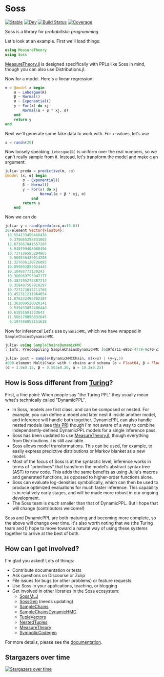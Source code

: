 
# Soss

[![Stable](https://img.shields.io/badge/docs-stable-blue.svg)](https://cscherrer.github.io/Soss.jl/stable)
[![Dev](https://img.shields.io/badge/docs-dev-blue.svg)](https://cscherrer.github.io/Soss.jl/dev)
[![Build Status](https://github.com/cscherrer/Soss.jl/workflows/CI/badge.svg)](https://github.com/cscherrer/Soss.jl/actions)
[![Coverage](https://codecov.io/gh/cscherrer/Soss.jl/branch/master/graph/badge.svg)](https://codecov.io/gh/cscherrer/Soss.jl)

Soss is a library for _probabilistic programming_.

Let's look at an example. First we'll load things:

```julia
using MeasureTheory
using Soss
```

[MeasureTheory.jl](https://github.com/cscherrer/MeasureTheory.jl) is designed specifically with PPLs like Soss in mind, though you can also use Distributions.jl.


Now for a model. Here's a linear regression:

```julia
m = @model x begin
    α ~ Lebesgue(ℝ)
    β ~ Normal()
    σ ~ Exponential()
    y ~ For(x) do xj
        Normal(α + β * xj, σ)
    end
    return y
end
```

Next we'll generate some fake data to work with. For `x`-values, let's use

```julia
x = randn(20)
```

Now loosely speaking, `Lebesgue(ℝ)` is uniform over the real numbers, so we can't really sample from it. Instead, let's transform the model and make `α` an argument:

```julia
julia> predα = predictive(m, :α)
@model (x, α) begin
        σ ~ Exponential()
        β ~ Normal()
        y ~ For(x) do xj
                Normal(α + β * xj, σ)
            end
        return y
    end
```

Now we can do
```julia
julia> y = rand(predα(x=x,α=10.0))
20-element Vector{Float64}:
 10.554133456468438
  9.378065258831002
 12.873667041657287
  8.940799408080496
 10.737189595204965
  9.500536439014208
 11.327606120726893
 10.899892855024445
 10.18488773139243
 10.386969795947177
 10.382195272387214
  8.358407507910297
 10.727173015711768
 10.452311211064654
 11.076232496702387
 11.362009520020141
  9.539433052406448
 10.61851691333643
 11.586170856832645
  9.197496058151618
```

Now for inference! Let's use `DynamicHMC`, which we have wrapped in `SampleChainsDynamicHMC`.

```julia
julia> using SampleChainsDynamicHMC
[ Info: Precompiling SampleChainsDynamicHMC [6d9fd711-e8b2-4778-9c70-c1dfb499d4c4]

julia> post = sample(DynamicHMCChain, m(x=x) | (y=y,))
4000-element MultiChain with 4 chains and schema (σ = Float64, β = Float64, α = Float64)
(σ = 1.0±0.15, β = 0.503±0.26, α = 10.2±0.25)
```

## How is Soss different from [Turing](https://turing.ml/dev/)?

First, a fine point: When people say "the Turing PPL" they usually mean what's technically called "DynamicPPL". 

- In Soss, models are first class, and can be composed or nested. For example, you can define a model and later nest it inside another model, and inference will handle both together. DynamicPPL can also handle nested models (see [this PR](https://github.com/TuringLang/DynamicPPL.jl/pull/233)) though I'm not aware of a way to combine independently-defined DynamicPPL models for a single inference pass.
- Soss has been updated to use [MeasureTheory.jl](https://github.com/cscherrer/MeasureTheory.jl), though everything from Distributions.jl is still available.
- Soss allows model transformations. This can be used, for example, to easily express predictive distributions or Markov blanket as a new model.
- Most of the focus of Soss is at the syntactic level; inference works in terms of "primitives" that transform the model's abstract syntax tree (AST) to new code. This adds the same benefits as using Julia's macros and generated functions, as opposed to higher-order functions alone.
- Soss can evaluate log-densities symbolically, which can then be used to produce optimized evaluations for much faster inference. This capability is in relatively early stages, and will be made more robust in our ongoing development.
- The Soss team is *much* smaller than that of DynamicPPL. But I hope that will change (contributors welcome!)

Soss and DynamicPPL are both maturing and becoming more complete, so the above will change over time. It's also worth noting that we (the Turing team and I) hope to move toward a natural way of using these systems together to arrive at the best of both.

## How can I get involved?

I'm glad you asked! Lots of things:

- Contribute documentation or tests
- Ask questions on Discourse or Zulip
- File issues for bugs (or other problems) or feature requests
- Use Soss in your applications, teaching, or blogging
- Get involved in other libraries in the Soss ecosystem:
    - [SossMLJ](https://github.com/cscherrer/SossMLJ.jl)
    - [SossGen](https://github.com/cscherrer/SossGen.jl) (needs updating)
    - [SampleChains](https://github.com/cscherrer/SampleChains.jl)
    - [SampleChainsDynamicHMC](https://github.com/cscherrer/SampleChainsDynamicHMC.jl)
    - [TupleVectors](https://github.com/cscherrer/TupleVectors.jl)
    - [NestedTuples](https://github.com/cscherrer/NestedTuples.jl)
    - [MeasureTheory](https://github.com/cscherrer/MeasureTheory.jl)
    - [SymbolicCodegen](https://github.com/cscherrer/SymbolicCodegen.jl)


For more details, please see the [documentation](https://cscherrer.github.io/Soss.jl/stable/).

## Stargazers over time

[![Stargazers over time](https://starchart.cc/cscherrer/Soss.jl.svg)](https://starchart.cc/cscherrer/Soss.jl)
